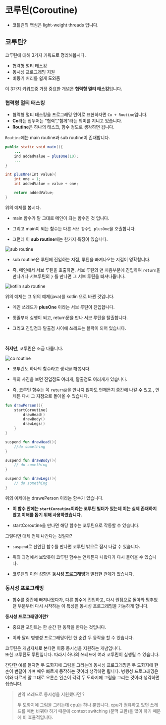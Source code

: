 # **코루틴(Coroutine)**

- 코틀린의 핵심은 light-weight threads 입니다.   

## 코루틴?

코루틴에 대해 3가지 키워드로 정리해봅시다. 

- 협력형 멀티 태스킹
- 동시성 프로그래밍 지원
- 비동기 처리를 쉽게 도와줌

이 3가지 키워드중 가장 중요한 개념은 **협력형 멀티 태스킹**입니다. 


### 협력형 멀티 태스킹

- 협력형 멀티 태스킹을 프로그래밍 언어로 표현하자면 `Co + Routine`입니다. 
- **Co**라는 접두어는 "협력","함께"라는 의미를 지니고 있습니다. 
- **Routine**은 하나의 태스크, 함수 정도로 생각하면 됩니다.   

`Routine`에는 main routine과 sub routine이 존재합니다.

```java
public static void main(){
    ...
    ind addedValue = plusOne(10);
    ...
}

int plusOne(Int value){
    int one = 1;
    int addedValue = value + one;

    return addedValue;
}
```

위의 예제를 봅시다. 

- main 함수가 말 그대로 메인이 되는 함수인 것 입니다. 

- 그리고 main이 되는 함수는 다른 `서브 함수인 plusOne`을 호출합니다. 

- 그런데 이 **sub routine**에는 한가지 특징이 있습니다. 

![sub routine](https://user-images.githubusercontent.com/18481078/63651648-f8ced280-c791-11e9-9917-1b034b855e84.png)

- sub routine은 루틴에 진입하는 지점, 루틴을 빠져나오는 지점이 명확합니다.   

- 즉, 메인에서 서브 루틴을 호출하면, 서브 루틴의 맨 처음부분에 진입하여 `return`을 만나거나 서브루틴의  `}` 를 만나면 그 서브 루틴을 빠져나옵니다. 

![kotlin sub routine](https://user-images.githubusercontent.com/18481078/63651659-303d7f00-c792-11e9-9aae-0b756bb5e8a8.png)


위의 예제는 그 위의 예제(java)를 kotlin 으로 바뀐 것입니다. 

- 메인 쓰레드가 **plusOne** 이라는 서브 루틴이 진입합니다. 

- 윗줄부터 실행이 되고, return문을 만나 서브 루틴을 탈출합니다. 

- 그리고 진입점과 탈출점 사이에 쓰레드는 블락이 되어 있습니다. 

<br/>


**하지만**, 코투린은 조금 다릅니다. 

![co routine](https://user-images.githubusercontent.com/18481078/63651705-a0e49b80-c792-11e9-9924-eb737b813065.png)

- 코투린도 하나의 함수라고 생각을 해봅시다.   

- 위의 사진을 보면 진입점도 여러개, 탈출점도 여러개가 있습니다.   

- 즉, 코루틴 함수는 꼭 `return문`을 만나지 않아도 언제든지 중간에 나갈 수 있고 , 언제든 다시 그 지점으로 돌아올 수 있습니다. 

```kotlin
fun drawPerson(){
    startCoroutine{
        drawHead()
        drawBody()
        drawLegs()
    }
}

suspend fun drawHead(){
    //do something
}

suspend fun drawBody(){
    // do something
}

suspend fun drawLegs(){
    // do something
}
```

위의 예제에는 drawePerson 이라는 함수가 있습니다.   

- **이 함수 안에는 `startCoroutine`이라는 코루틴 빌더가 있는데 이는 실제 존재하지 않고 이해를 돕기 위해 사용하였습니다.**  

- startCoroutine을 만나면 해당 함수는 코루틴으로 작동할 수 있습니다. 

그렇다면 대체 언제 나간다는 것일까?
 
- `suspend`로 선언된 함수를 만나면 코루틴 밖으로 잠시 나갈 수 있습니다. 


- 위의 과정에서 보았듯이 코루틴 함수는 언제든지 나왔다가 다시 들어올 수 있습니다.  

- 코루틴의 이런 성향은 **동시성 프로그래밍**과 밀접한 관계가 있습니다. 



### 동시성 프로그래밍

- 함수를 중간에 빠져나왔다가, 다른 함수에 진입하고, 다시 원점으로 돌아와 멈추었던 부분부터 다시 시작하는 이 특성은 동시성 프로그래밍을 가능하게 합니다. 

**동시성 프로그래밍이란?**

- 중요한 포인트는 한 순간 한 동작을 한다는 것입니다. 

- 이와 달리 병행성 프로그래밍이란 한 순간 두 동작을 할 수 있습니다. 


코루틴은 개념자체로 본다면 이중 동시성을 지원하는 개념입니다.   
또한 코루틴도 루틴입니다. 따라서 하나의 쓰레드에 여러 코투린이 
실행될 수 있습니다. 


간단한 예를 들자면 두 도화지에 그림을 그리는데 동시성 프로그래밍은 두 도화지에 한 손이 번갈아 가며 매우 빠르게 동작하는 것이라 생각하면 됩니다. 병행성 프로그래밍은 이와 다르게 말 그대로 오른손 왼손이 각각 두 도화지에 그림을 그리는 것이라 생각하면 쉽습니다. 

> 만약 쓰레드로 동시성을 지원했다면 ?
> 
>두 도화지에 그림을 그리는데 cpu는 하나 뿐입니다. cpu가 점유하고 있던 쓰레드를 매번 바꿔야 하기 때문에 context switching (문맥 교환)을 많이 하기 때문에 비 효율적입니다. 




